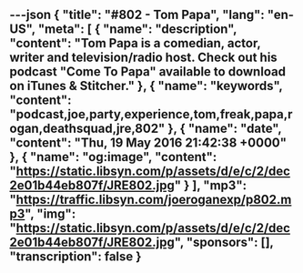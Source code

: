 ---json
{
  "title": "#802 - Tom Papa",
  "lang": "en-US",
  "meta": [
    {
      "name": "description",
      "content": "Tom Papa is a comedian, actor, writer and television/radio host. Check out his podcast \"Come To Papa\" available to download on iTunes & Stitcher."
    },
    {
      "name": "keywords",
      "content": "podcast,joe,party,experience,tom,freak,papa,rogan,deathsquad,jre,802"
    },
    {
      "name": "date",
      "content": "Thu, 19 May 2016 21:42:38 +0000"
    },
    {
      "name": "og:image",
      "content": "https://static.libsyn.com/p/assets/d/e/c/2/dec2e01b44eb807f/JRE802.jpg"
    }
  ],
  "mp3": "https://traffic.libsyn.com/joeroganexp/p802.mp3",
  "img": "https://static.libsyn.com/p/assets/d/e/c/2/dec2e01b44eb807f/JRE802.jpg",
  "sponsors": [],
  "transcription": false
}
---
<episode-header />

<timemark seconds="0" />

<transcribe-call-to-action />

<episode-footer />